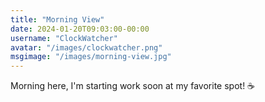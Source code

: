 ```yaml
---
title: "Morning View"
date: 2024-01-20T09:03:00-00:00
username: "ClockWatcher"
avatar: "/images/clockwatcher.png"
msgimage: "/images/morning-view.jpg"
---
```

Morning here, I'm starting work soon at my favorite spot! ☕️ 